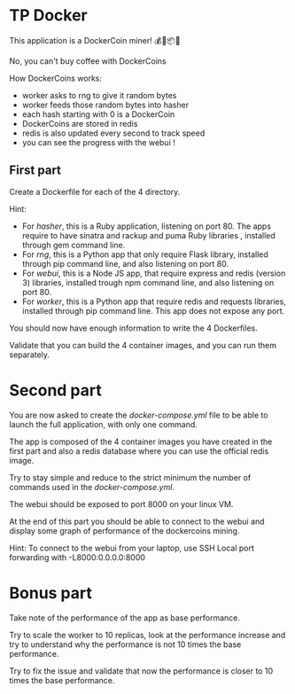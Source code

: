 # TP Docker

This application is a DockerCoin miner! 💰🐳📦🚢

No, you can't buy coffee with DockerCoins

How DockerCoins works:

 - worker asks to rng to give it random bytes
 - worker feeds those random bytes into hasher
 - each hash starting with 0 is a DockerCoin
 - DockerCoins are stored in redis
 - redis is also updated every second to track speed
 - you can see the progress with the webui !

## First part

 Create a Dockerfile for each of the 4 directory.

 Hint:
  - For *hasher*, this is a Ruby application, listening on port 80. The apps require to have sinatra and rackup and puma Ruby libraries , installed through gem command line.
  - For *rng*, this is a Python app that only require Flask library, installed through pip command line, and also listening on port 80.
  - For *webui*, this is a Node JS app, that require express and redis (version 3) libraries, installed trough npm command line, and also listening on port 80.
  - For *worker*, this is a Python app that require redis and requests libraries, installed through pip command line. This app does not expose any port.

You should now have enough information to write the 4 Dockerfiles.

Validate that you can build the 4 container images, and you can run them separately.

# Second part

You are now asked to create the *docker-compose.yml* file to be able to launch the full application, with only one command.

The app is composed of the 4 container images you have created in the first part and also a redis database where you can use the official redis image.

Try to stay simple and reduce to the strict minimum the number of commands used in the *docker-compose.yml*.

The webui should be exposed to port 8000 on your linux VM.

At the end of this part you should be able to connect to the webui and display some graph of performance of the dockercoins mining.

Hint: To connect to the webui from your laptop, use SSH Local port forwarding with -L8000:0.0.0.0:8000

# Bonus part

Take note of the performance of the app as base performance.

Try to scale the worker to 10 replicas, look at the performance increase and try to understand why the performance is not 10 times the base performance.

Try to fix the issue and validate that now the performance is closer to 10 times the base performance.


